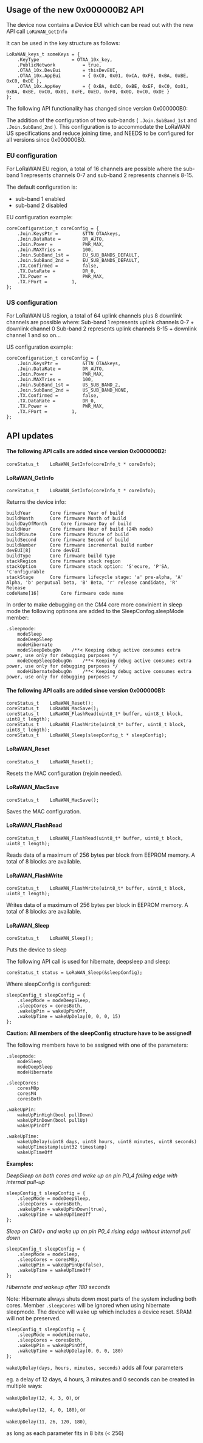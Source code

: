 ## Usage of the new 0x000000B2 API

The device now contains a Device EUI which can be read out with the new API call `LoRaWAN_GetInfo`

It can be used in the key structure as follows:
```
LoRaWAN_keys_t someKeys = {
	.KeyType 			= OTAA_10x_key,
	.PublicNetwork			= true,
	.OTAA_10x.DevEui		= thisDevEUI, 
	.OTAA_10x.AppEui		= { 0xC0, 0x01, 0xCA, 0xFE, 0xBA, 0xBE, 0xC0, 0xDE },
	.OTAA_10x.AppKey		= { 0xBA, 0xDD, 0xBE, 0xEF, 0xC0, 0x01, 0xBA, 0xBE, 0xC0, 0x01, 0xFE, 0xED, 0xF0, 0x0D, 0xC0, 0xDE } 
};
```

The following API functionality has changed since version 0x000000B0:

The addition of the configuration of two sub-bands ( `.Join.SubBand_1st` and `.Join.SubBand_2nd` ). 
This configuration is to accommodate the LoRaWAN US specifications and reduce joining time, and NEEDS to be configured for all versions since 0x000000B0.

### EU configuration
For LoRaWAN EU region, a total of 16 channels are possible where the sub-band 1 represents channels 0-7 and sub-band 2 represents channels 8-15. 

The default configuration is:
- sub-band 1 enabled
- sub-band 2 disabled

EU configuration example:
```
coreConfiguration_t coreConfig = {
	.Join.KeysPtr =			&TTN_OTAAkeys,
	.Join.DataRate =		DR_AUTO,
	.Join.Power =			PWR_MAX,
	.Join.MAXTries =		100,
	.Join.SubBand_1st =		EU_SUB_BANDS_DEFAULT,
	.Join.SubBand_2nd =		EU_SUB_BANDS_DEFAULT,
	.TX.Confirmed =			false,
	.TX.DataRate =			DR_0,
	.TX.Power = 			PWR_MAX,
	.TX.FPort =			1,
};
```

### US configuration
For LoRaWAN US region, a total of 64 uplink channels plus 8 downlink channels are possible where:
Sub-band 1 represents uplink channels 0-7 + downlink channel 0
Sub-band 2 represents uplink channels 8-15  + downlink channel 1 and so on...

US configuration example:

```
coreConfiguration_t coreConfig = {
	.Join.KeysPtr =			&TTN_OTAAkeys,
	.Join.DataRate =		DR_AUTO,
	.Join.Power =			PWR_MAX,
	.Join.MAXTries =		100,
	.Join.SubBand_1st =		US_SUB_BAND_2,
	.Join.SubBand_2nd =		US_SUB_BAND_NONE,
	.TX.Confirmed =			false,
	.TX.DataRate =			DR_0,
	.TX.Power = 			PWR_MAX,
	.TX.FPort =			1,
};
```

## API updates

#### The following API calls are added since version 0x000000B2:
```
coreStatus_t	LoRaWAN_GetInfo(coreInfo_t * coreInfo);
```

#### LoRaWAN_GetInfo
```
coreStatus_t	LoRaWAN_GetInfo(coreInfo_t * coreInfo);
```
Returns the device info:
```
buildYear		Core firmware Year of build
buildMonth		Core firmware Month of build
buildDayOfMonth		Core firmware Day of build
buildHour		Core firmware Hour of build (24h mode)
buildMinute		Core firmware Minute of build
buildSecond		Core firmware Second of build
buildNumber		Core firmware incremental build number
devEUI[8]		Core devEUI
buildType		Core firmware build type
stackRegion		Core firmware stack region
stackOption		Core firmware stack option: 'S'ecure, 'P'SA, 'C'onfigurable
stackStage		Core firmware lifecycle stage: 'a' pre-alpha, 'A' Alpha, 'b' perputual beta, 'B' Beta, 'r' release candidate, 'R' Release
codeName[16]		Core firmware code name
```

In order to make debugging on the CM4 core more convinient in sleep mode the following optinons are added to the SleepConfog.sleepMode member:
```
.sleepmode:
	modeSleep
	modeDeepSleep
	modeHibernate
	modeSleepDebugOn	/**< Keeping debug active consumes extra power, use only for debugging purposes */
	modeDeepSleepDebugOn	/**< Keeping debug active consumes extra power, use only for debugging purposes */
	modeHibernateDebugOn	/**< Keeping debug active consumes extra power, use only for debugging purposes */	
```

#### The following API calls are added since version 0x000000B1:
```
coreStatus_t	LoRaWAN_Reset();
coreStatus_t	LoRaWAN_MacSave();
coreStatus_t	LoRaWAN_FlashRead(uint8_t* buffer, uint8_t block, uint8_t length);
coreStatus_t	LoRaWAN_FlashWrite(uint8_t* buffer, uint8_t block, uint8_t length);
coreStatus_t 	LoRaWAN_Sleep(sleepConfig_t * sleepConfig);
```

#### LoRaWAN_Reset
```
coreStatus_t	LoRaWAN_Reset();
```
Resets the MAC configuration (rejoin needed).

#### LoRaWAN_MacSave
```
coreStatus_t	LoRaWAN_MacSave();
```
Saves the MAC configuration.

#### LoRaWAN_FlashRead
```
coreStatus_t	LoRaWAN_FlashRead(uint8_t* buffer, uint8_t block, uint8_t length);
```
Reads data of a maximum of 256 bytes per block from EEPROM memory. A total of 8 blocks are available.

#### LoRaWAN_FlashWrite
```
coreStatus_t	LoRaWAN_FlashWrite(uint8_t* buffer, uint8_t block, uint8_t length);
```
Writes data of a maximum of 256 bytes per block in EEPROM memory. A total of 8 blocks are available.

#### LoRaWAN_Sleep
```
coreStatus_t	LoRaWAN_Sleep();
```
Puts the device to sleep

The following API call is used for hibernate, deepsleep and sleep:
```
coreStatus_t status = LoRaWAN_Sleep(&sleepConfig);
```
Where sleepConfig is configured:
```
sleepConfig_t sleepConfig = {
	.sleepMode = modeDeepSleep,
	.sleepCores = coresBoth,
	.wakeUpPin = wakeUpPinOff,
	.wakeUpTime = wakeUpDelay(0, 0, 0, 15)
};
```

**Caution: All members of the sleepConfig structure have to be assigned!**

The following members have to be assigned with one of the parameters:
```
.sleepmode:
	modeSleep
	modeDeepSleep
	modeHibernate
```
```
.sleepCores:
	coresM0p
	coresM4
	coresBoth
```
```
.wakeUpPin:
	wakeUpPinHigh(bool pullDown)
	wakeUpPinDown(bool pullUp)
	wakeUpPinOff
```
```
.wakeUpTime:
	wakeUpDelay(uint8 days, uint8 hours, uint8 minutes, uint8 seconds)
	wakeUpTimestamp(uint32 timestamp)
	wakeUpTimeOff
```

**Examples:**


*DeepSleep on both cores and wake up on pin P0_4 falling edge with internal pull-up*
```
sleepConfig_t sleepConfig = {
	.sleepMode = modeDeepSleep,
	.sleepCores = coresBoth,
	.wakeUpPin = wakeUpPinDown(true),
	.wakeUpTime = wakeUpTimeOff
};
```
*Sleep on CM0+ and wake up on pin P0_4 rising edge without internal pull down*
```
sleepConfig_t sleepConfig = {
	.sleepMode = modeSleep,
	.sleepCores = coresM0p,
	.wakeUpPin = wakeUpPinUp(false),
	.wakeUpTime = wakeUpTimeOff
};
```
*Hibernate and wakeup after 180 seconds*

Note: Hibernate always shuts down most parts of the system including both cores. Member `.sleepCores` will be ignored when using hibernate sleepmode.
The device will wake up which includes a device reset. SRAM will not be preserved.
```
sleepConfig_t sleepConfig = {
	.sleepMode = modeHibernate,
	.sleepCores = coresBoth,
	.wakeUpPin = wakeUpPinOff,
	.wakeUpTime = wakeUpDelay(0, 0, 0, 180)
};
```
`wakeUpDelay(days, hours, minutes, seconds)` adds all four parameters

eg. a delay of 12 days, 4 hours, 3 minutes and 0 seconds can be created in multiple ways:

`wakeUpDelay(12, 4, 3, 0)`, or

`wakeUpDelay(12, 4, 0, 180)`, or

`wakeUpDelay(11, 26, 120, 180)`,

as long as each parameter fits in 8 bits (< 256)
